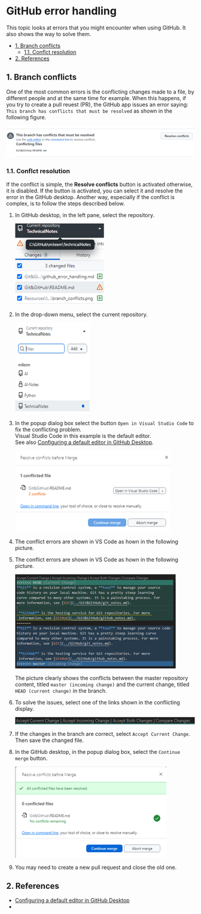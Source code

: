 # GitHub error handling <!-- omit from toc -->

This topic looks at errors that you might encounter when using GitHub. It also shows the way to solve them. 

- [1. Branch conflicts](#1-branch-conflicts)
  - [1.1. Conflct resolution](#11-conflct-resolution)
- [2. References](#2-references)

## 1. Branch conflicts

One of the most common errors is the conflicting changes made to a file,
by different people and at the same time for example. When this happens,
if you try to create a pull reuest (PR), the GitHub app issues an error
saying: `This branch has conflicts that must be resolved` as shown in
the following figure.

![branch conflicts](../Resources/Images/GitHub/branch_conflicts.png)

### 1.1. Conflct resolution 

If the conflict is simple, the **Resolve conflicts** button is activated
otherwise, it is disabled. If the button is activated, you can select it
and resolve the error in the GitHub desktop. Another way, especially if
the conflict is complex, is to follow the steps described below. 

1. In GitHub desktop, in the left pane, select the repository.

    ![branch_conflicts_select_repository](../Resources/Images/GitHub/branch_conflicts_select_repository.png)

2. In the drop-down menu, select the current repository.

    ![branch_conflicts_select_repository_current](../Resources/Images/GitHub/branch_conflicts_select_repository_current.png)

3. In the popup dialog box select the button `Open in Visual Studio
   Code` to fix the conflicting problem.  
Visual Studio Code in this example is the default editor.  
   See also [Configuring a default editor in GitHub
   Desktop](https://docs.github.com/en/desktop/configuring-and-customizing-github-desktop/configuring-a-default-editor-in-github-desktop).  

    ![branch_conflicts_use_vscode_editor](../Resources/Images/GitHub/branch_conflicts_use_vscode_editor.png) 
4. The conflict errors are shown in VS Code as hown in the following picture.

4. The conflict errors are shown in VS Code as hown in the following picture. 

    ![branch_conflicts_shown_in_vscode](../Resources/Images/GitHub/branch_conflicts_shown_in_vscode.png)

    The picture clearly shows the conflicts between the master repository content, titled `master (incoming change)` and the current change, titled `HEAD (current change)` in the branch. 
5. To solve the issues, select one of the links shown in the conflicting display. 

    ![branch_conflicts_solve_in_vscode](../Resources/Images/GitHub/branch_conflicts_solve_in_vscode.png)

6. If the changes in the branch are correct, select `Accept Current Change`. Then save the changed file. 

7. In the GitHub desktop, in the popup dialog box, select the  `Continue merge` button. 

    ![branch_conflicts_solves_merge](../Resources/Images/GitHub/branch_conflicts_solved_merge.png)
8. You may need to create a new pull request and close the old one. 



## 2. References

- [Configuring a default editor in GitHub Desktop](https://docs.github.com/en/desktop/configuring-and-customizing-github-desktop/configuring-a-default-editor-in-github-desktop)
- 
